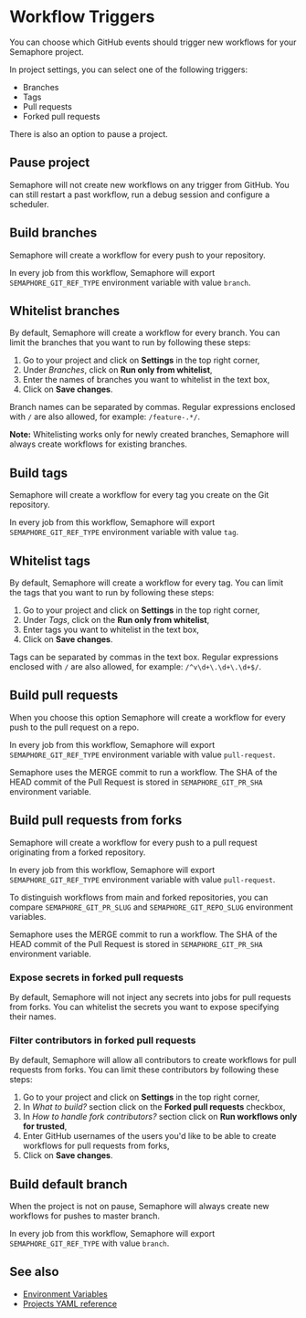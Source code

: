 # Workflow Triggers

You can choose which GitHub events should trigger new workflows for your Semaphore project.

In project settings, you can select one of the following triggers:

- Branches
- Tags
- Pull requests
- Forked pull requests

There is also an option to pause a project.

## Pause project

Semaphore will not create new workflows on any trigger from GitHub.
You can still restart a past workflow, run a debug session and configure a scheduler.

## Build branches

Semaphore will create a workflow for every push to your repository.

In every job from this workflow, Semaphore will export
`SEMAPHORE_GIT_REF_TYPE` environment variable with value `branch`.

## Whitelist branches

By default, Semaphore will create a workflow for every branch. You can limit
the branches that you want to run by following these steps:

1. Go to your project and click on **Settings** in the top right corner,
2. Under *Branches*, click on **Run only from whitelist**,
3. Enter the names of branches you want to whitelist in the text box,
4. Click on **Save changes**.

Branch names can be separated by commas. Regular expressions enclosed with `/` are also allowed,
for example: `/feature-.*/`.

**Note:** Whitelisting works only for newly created branches, Semaphore will always create
workflows for existing branches.

## Build tags

Semaphore will create a workflow for every tag you create on the Git repository.

In every job from this workflow, Semaphore will export
`SEMAPHORE_GIT_REF_TYPE` environment variable with value `tag`.

## Whitelist tags

By default, Semaphore will create a workflow for every tag. You can limit
the tags that you want to run by following these steps:

1. Go to your project and click on **Settings** in the top right corner,
2. Under *Tags*, click on the **Run only from whitelist**,
3. Enter tags you want to whitelist in the text box,
4. Click on **Save changes**.

Tags can be separated by commas in the text box. Regular expressions enclosed 
with `/` are also allowed, for example: `/^v\d+\.\d+\.\d+$/`.

## Build pull requests

When you choose this option Semaphore will create a workflow for every push to the pull request on a repo.

In every job from this workflow, Semaphore will export
`SEMAPHORE_GIT_REF_TYPE` environment variable with value `pull-request`.

Semaphore uses the MERGE commit to run a workflow. The SHA of the HEAD commit
of the Pull Request is stored in `SEMAPHORE_GIT_PR_SHA` environment variable.

## Build pull requests from forks

Semaphore will create a workflow for every push to a pull request
originating from a forked repository.

In every job from this workflow, Semaphore will export
`SEMAPHORE_GIT_REF_TYPE` environment variable with value `pull-request`.

To distinguish workflows from main and forked repositories, you can compare
`SEMAPHORE_GIT_PR_SLUG` and `SEMAPHORE_GIT_REPO_SLUG` environment variables.

Semaphore uses the MERGE commit to run a workflow. The SHA of the HEAD commit
of the Pull Request is stored in `SEMAPHORE_GIT_PR_SHA` environment variable.

### Expose secrets in forked pull requests

By default, Semaphore will not inject any secrets into jobs for pull requests from forks.
You can whitelist the secrets you want to expose specifying their names.

### Filter contributors in forked pull requests

By default, Semaphore will allow all contributors to create workflows for pull requests 
from forks. You can limit these contributors by following these steps:

1. Go to your project and click on **Settings** in the top right corner,
2. In *What to build?* section click on the **Forked pull requests** checkbox,
3. In *How to handle fork contributors?* section click on **Run workflows only for trusted**,
4. Enter GitHub usernames of the users you'd like to be able to create workflows for 
pull requests from forks,
5. Click on **Save changes**.

## Build default branch

When the project is not on pause, Semaphore will always create new workflows
for pushes to master branch.

In every job from this workflow, Semaphore will export
`SEMAPHORE_GIT_REF_TYPE` with value `branch`.

## See also

- [Environment Variables](https://docs.semaphoreci.com/ci-cd-environment/environment-variables/)
- [Projects YAML reference](https://docs.semaphoreci.com/reference/projects-yaml-reference/)
